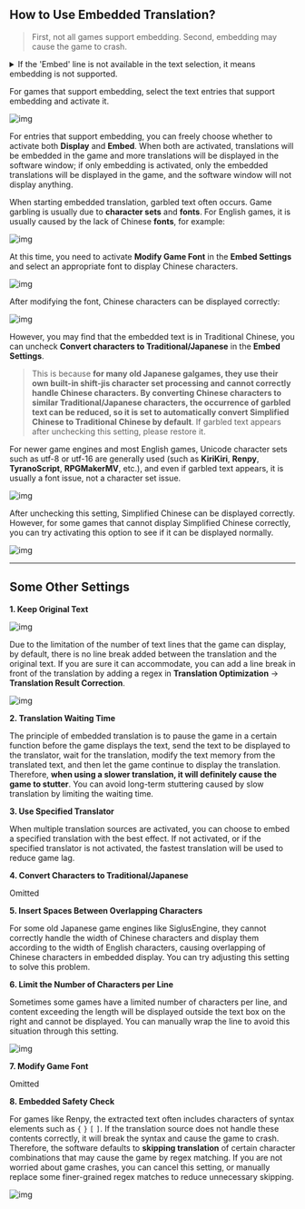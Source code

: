 ## How to Use Embedded Translation?

> First, not all games support embedding. Second, embedding may cause the game to crash.

<details>
  <summary>If the 'Embed' line is not available in the text selection, it means embedding is not supported.</summary>
  <img src="https://image.lunatranslator.org/zh/embed/noembed.png"> 
  <img src="https://image.lunatranslator.org/zh/embed/someembed.png"> 
</details>

For games that support embedding, select the text entries that support embedding and activate it.

![img](https://image.lunatranslator.org/zh/embed/select.png) 

For entries that support embedding, you can freely choose whether to activate both **Display** and **Embed**. When both are activated, translations will be embedded in the game and more translations will be displayed in the software window; if only embedding is activated, only the embedded translations will be displayed in the game, and the software window will not display anything.

When starting embedded translation, garbled text often occurs. Game garbling is usually due to **character sets** and **fonts**. For English games, it is usually caused by the lack of Chinese **fonts**, for example:

![img](https://image.lunatranslator.org/zh/embed/luanma.png) 

At this time, you need to activate **Modify Game Font** in the **Embed Settings** and select an appropriate font to display Chinese characters.

![img](https://image.lunatranslator.org/zh/embed/ziti.png) 

After modifying the font, Chinese characters can be displayed correctly:

![img](https://image.lunatranslator.org/zh/embed/okembed.png) 

However, you may find that the embedded text is in Traditional Chinese, you can uncheck **Convert characters to Traditional/Japanese** in the **Embed Settings**.

> This is because **for many old Japanese galgames, they use their own built-in shift-jis character set processing and cannot correctly handle Chinese characters. By converting Chinese characters to similar Traditional/Japanese characters, the occurrence of garbled text can be reduced, so it is set to automatically convert Simplified Chinese to Traditional Chinese by default**. If garbled text appears after unchecking this setting, please restore it.

For newer game engines and most English games, Unicode character sets such as utf-8 or utf-16 are generally used (such as **KiriKiri**, **Renpy**, **TyranoScript**, **RPGMakerMV**, etc.), and even if garbled text appears, it is usually a font issue, not a character set issue.

![img](https://image.lunatranslator.org/zh/embed/fanti.png) 

After unchecking this setting, Simplified Chinese can be displayed correctly. However, for some games that cannot display Simplified Chinese correctly, you can try activating this option to see if it can be displayed normally.

![img](https://image.lunatranslator.org/zh/embed/good.png) 

** **

## Some Other Settings

**1. Keep Original Text** 

![img](https://image.lunatranslator.org/zh/embed/keeporigin.png) 

Due to the limitation of the number of text lines that the game can display, by default, there is no line break added between the translation and the original text. If you are sure it can accommodate, you can add a line break in front of the translation by adding a regex in **Translation Optimization** -> **Translation Result Correction**.

![img](https://image.lunatranslator.org/zh/embed/addspace.png) 

**2. Translation Waiting Time**

The principle of embedded translation is to pause the game in a certain function before the game displays the text, send the text to be displayed to the translator, wait for the translation, modify the text memory from the translated text, and then let the game continue to display the translation. Therefore, **when using a slower translation, it will definitely cause the game to stutter**. You can avoid long-term stuttering caused by slow translation by limiting the waiting time.

**3. Use Specified Translator**

When multiple translation sources are activated, you can choose to embed a specified translation with the best effect. If not activated, or if the specified translator is not activated, the fastest translation will be used to reduce game lag.


**4. Convert Characters to Traditional/Japanese**

Omitted

**5. Insert Spaces Between Overlapping Characters**

For some old Japanese game engines like SiglusEngine, they cannot correctly handle the width of Chinese characters and display them according to the width of English characters, causing overlapping of Chinese characters in embedded display. You can try adjusting this setting to solve this problem.

**6. Limit the Number of Characters per Line**

Sometimes some games have a limited number of characters per line, and content exceeding the length will be displayed outside the text box on the right and cannot be displayed. You can manually wrap the line to avoid this situation through this setting.

![img](https://image.lunatranslator.org/zh/embed/limitlength.png) 

**7. Modify Game Font**

Omitted

**8. Embedded Safety Check**

For games like Renpy, the extracted text often includes characters of syntax elements such as `{` `}` `[` `]`. If the translation source does not handle these contents correctly, it will break the syntax and cause the game to crash. Therefore, the software defaults to **skipping translation** of certain character combinations that may cause the game by regex matching. If you are not worried about game crashes, you can cancel this setting, or manually replace some finer-grained regex matches to reduce unnecessary skipping.

![img](https://image.lunatranslator.org/zh/embed/safeskip.png)